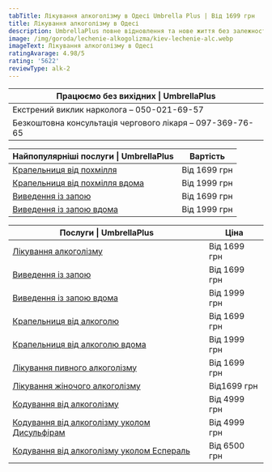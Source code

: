 ```yaml
---
tabTitle: Лікування алкоголізму в Одесі Umbrella Plus | Від 1699 грн
title: Лікування алкоголізму в Одесі
description: UmbrellaPlus повне відновлення та нове життя без залежності
image: /img/goroda/lechenie-alkogolizma/kiev-lechenie-alc.webp
imageText: Лікування алкоголізму в Одесі
ratingAvarage: 4.98/5
rating: '5622'
reviewType: alk-2
---
```


| Працюємо без вихідних \| UmbrellaPlus                     |
| --------------------------------------------------------- |
| Екстрений виклик нарколога – 050-021-69-57                |
| Безкоштовна консультація чергового лікаря – 097-369-76-65 |

| Найпопулярніші послуги \| UmbrellaPlus                                                                                    | Вартість     |
| ------------------------------------------------------------------------------------------------------------------------- | ------------ |
| [Крапельниця від похмілля](https://umbrella-plus.com.ua/uk/services/kapelnica_ot_alkogola_umbrellaplus-ua/)               | Від 1699 грн |
| [Крапельниця від похмілля вдома](https://umbrella-plus.com.ua/uk/services/kapelnica_ot_alkogola_na_domy_umbrellaplus-ua/) | Від 1999 грн |
| [Виведення із запою](https://umbrella-plus.com.ua/uk/services/vivod-iz-zapoia-umbrellaplus-ua/)                           | Від 1699 грн |
| [Виведення із запою вдома](https://umbrella-plus.com.ua/uk/services/vivod-iz-zapoia-na-domy-umbrellaplus-ua/)             | Від 1999 грн |

| Послуги \| UmbrellaPlus                                                                                                                     | Ціна         |
| ------------------------------------------------------------------------------------------------------------------------------------------- | ------------ |
| [Лікування алкоголізму](https://umbrella-plus.com.ua/uk/services/lechenie-alkogolizma-ua/)                                                  | Від 1699 грн |
| [Виведення із запою](https://umbrella-plus.com.ua/uk/services/vivod-iz-zapoia-umbrellaplus-ua/)                                             | Від 1699 грн |
| [Виведення із запою вдома](https://umbrella-plus.com.ua/uk/services/vivod-iz-zapoia-na-domy-umbrellaplus-ua/)                               | Від 1999 грн |
| [Крапельниця від алкоголю](https://umbrella-plus.com.ua/uk/services/kapelnica_ot_alkogola_umbrellaplus-ua/)                                 | Від 1699 грн |
| [Крапельниця від алкоголю вдома](https://umbrella-plus.com.ua/uk/services/kapelnica_ot_alkogola_na_domy_umbrellaplus-ua/)                   | Від 1999 грн |
| [Лікування пивного алкоголізму](https://umbrella-plus.com.ua/uk/services/lechenie-pivnogo-alkogolizma-umbrellaplus-ua/)                     | Від 1699 грн |
| [Лікування жіночого алкоголізму](https://umbrella-plus.com.ua/uk/services/lechenie-jenskogo-alkogolizma-umbrellaplus-ua/)                   | Від1699 грн  |
| [Кодування від алкоголізму](https://umbrella-plus.com.ua/uk/services/kodirovka-ot-alkogolia-umbrellaplus-ua/)                               | Від 4999 грн |
| [Кодування від алкоголізму уколом Дисульфірам](https://umbrella-plus.com.ua/uk/services/kodirovka-ot-alkogolia-disulfiram-umbrellaplus-ua/) | Від 4999 грн |
| [Кодування від алкоголізму уколом Еспераль](https://umbrella-plus.com.ua/uk/services/kodirovka-ot-alkogolizma-espiarl-umbrellaplus-ua/)     | Від 6500 грн |
